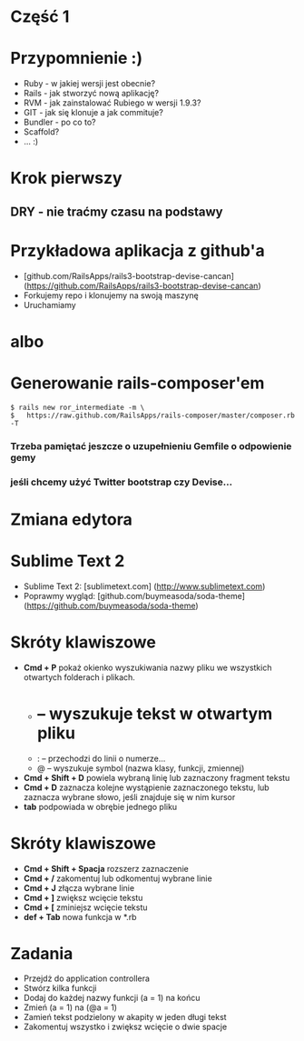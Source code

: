 <!SLIDE title-slide transition=fade>

# Część 1 #

<!SLIDE smaller bullets incremental transition=fade>

# Przypomnienie :)

  * Ruby - w jakiej wersji jest obecnie?
  * Rails - jak stworzyć nową aplikację?
  * RVM - jak zainstalować Rubiego w wersji 1.9.3?
  * GIT - jak się klonuje a jak commituje?
  * Bundler - po co to?
  * Scaffold?
  * ... :)

<!SLIDE smaller bullets incremental transition=fade>

# Krok pierwszy
## DRY - nie traćmy czasu na podstawy

<!SLIDE smaller bullets incremental transition=fade>

# Przykładowa aplikacja z github'a

  * [github.com/RailsApps/rails3-bootstrap-devise-cancan] (https://github.com/RailsApps/rails3-bootstrap-devise-cancan)
  * Forkujemy repo i klonujemy na swoją maszynę
  * Uruchamiamy

<!SLIDE smaller bullets incremental transition=fade>

# albo

<!SLIDE smaller commandline incremental transition=fade>

# Generowanie rails-composer'em

    $ rails new ror_intermediate -m \
    $   https://raw.github.com/RailsApps/rails-composer/master/composer.rb -T

<!SLIDE small transition=fade>

### Trzeba pamiętać jeszcze o uzupełnieniu Gemfile o odpowienie gemy 
### jeśli chcemy użyć Twitter bootstrap czy Devise...

<!SLIDE title-slide transition=fade>

# Zmiana edytora

<!SLIDE small bullets incremental transition=fade>

# Sublime Text 2

  * Sublime Text 2: [sublimetext.com] (http://www.sublimetext.com)
  * Poprawmy wygląd: [github.com/buymeasoda/soda-theme] (https://github.com/buymeasoda/soda-theme)

<!SLIDE smaller bullets incremental transition=fade>

# Skróty klawiszowe

  * __Cmd + P__ pokaż okienko wyszukiwania nazwy pliku we wszystkich otwartych folderach i plikach. 
    * # – wyszukuje tekst w otwartym pliku 
    * : – przechodzi do linii o numerze...
    * @ – wyszukuje symbol (nazwa klasy, funkcji, zmiennej) 
  * __Cmd + Shift + D__ powiela wybraną linię lub zaznaczony fragment tekstu
  * __Cmd + D__ zaznacza kolejne wystąpienie zaznaczonego tekstu, lub zaznacza wybrane słowo, jeśli znajduje się w nim kursor
  * __tab__ podpowiada w obrębie jednego pliku
  
<!SLIDE smaller bullets incremental transition=fade>

# Skróty klawiszowe

  * __Cmd + Shift + Spacja__ rozszerz zaznaczenie
  * __Cmd + /__ zakomentuj lub odkomentuj wybrane linie
  * __Cmd + J__ złącza wybrane linie
  * __Cmd + ]__ zwiększ wcięcie tekstu
  * __Cmd + [__ zminiejsz wcięcie tekstu
  * __def + Tab__ nowa funkcja w *.rb

<!SLIDE smaller bullets incremental transition=fade>

# Zadania

  * Przejdż do application controllera
  * Stwórz kilka funkcji
  * Dodaj do każdej nazwy funkcji (a = 1) na końcu
  * Zmień (a = 1) na (@a = 1)
  * Zamień tekst podzielony w akapity w jeden długi tekst 
  * Zakomentuj wszystko i zwiększ wcięcie o dwie spacje
